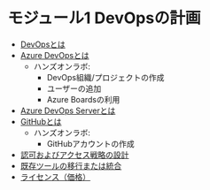 # モジュール1 DevOpsの計画

- [DevOpsとは](mod01-01-devops.md)
- [Azure DevOpsとは](mod01-02-azure-devops.md)
  - ハンズオンラボ: 
    - DevOps組織/プロジェクトの作成
    - ユーザーの追加
    - Azure Boardsの利用
- [Azure DevOps Serverとは](mod01-03-devops-server.md)
- [GitHubとは](mod01-04-github.md)
  - ハンズオンラボ: 
    - GitHubアカウントの作成
- [認可およびアクセス戦略の設計](mod01-05-access-control.md)
- [既存ツールの移行または統合](mod01-06-tool-integration.md)
- [ライセンス（価格）](mod01-07-license.md)

